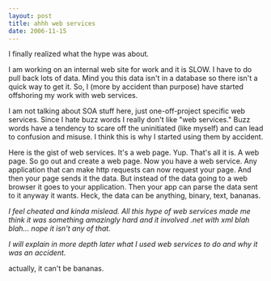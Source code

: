 ```yaml
---
layout: post
title: ahhh web services
date: 2006-11-15
---
```

I finally realized what the hype was about.

I am working on an internal web site for work and it is SLOW. I have to do pull back lots of data. Mind you this data isn't in a database so there isn't a quick way to get it. So, I (more by accident than purpose) have started offshoring my work with web services.

I am not talking about SOA stuff here, just one-off-project specific web services. Since I hate buzz words I really don't like "web services." Buzz words have a tendency to scare off the uninitiated (like myself) and can lead to confusion and misuse. I think this is why I started using them by accident.

Here is the gist of web services. It's a web page. Yup. That's all it is. A web page. So go out and create a web page. Now you have a web service. Any application that can make http requests can now request your page. And then your page sends it the data. But instead of the data going to a web browser it goes to your application. Then your app can parse the data sent to it anyway it wants. Heck, the data can be anything, binary, text, bananas.

*I feel cheated and kinda mislead. All this hype of web services made me think it was something amazingly hard and it involved .net with xml blah blah... nope it isn't any of that.*

*I will explain in more depth later what I used web services to do and why it was an accident.*

actually, it can't be bananas.